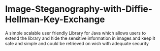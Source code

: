 # Image-Steganography-with-Diffie-Hellman-Key-Exchange
A simple scalable user friendly Library for Java which allows users to extend the library and hide the sensitive information in images and keep it safe and simple and could be retrieved on wish with adequate security
